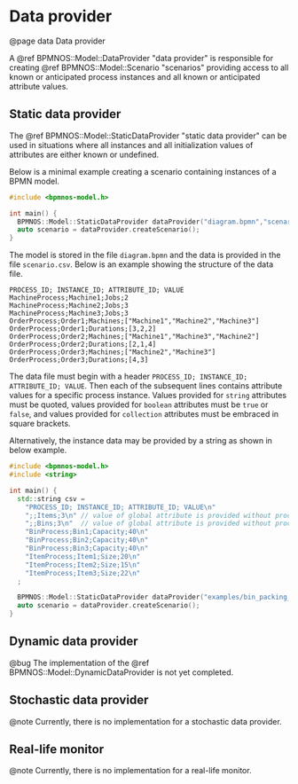 # Data provider
@page data Data provider

A @ref BPMNOS::Model::DataProvider "data provider" is responsible for creating @ref BPMNOS::Model::Scenario "scenarios" providing access to all known or anticipated process instances and all known or anticipated attribute values.

## Static data provider

The @ref BPMNOS::Model::StaticDataProvider "static data provider" can be used in situations where all instances and all initialization values of attributes are either known or undefined.

Below is a minimal example creating a scenario containing instances of a BPMN model.
```cpp
#include <bpmnos-model.h>

int main() {
  BPMNOS::Model::StaticDataProvider dataProvider("diagram.bpmn","scenario.csv");
  auto scenario = dataProvider.createScenario();
}
```

The model is stored in the file `diagram.bpmn` and the data is provided in the file `scenario.csv`. Below is an example showing the structure of the data file.

```plaintext
PROCESS_ID; INSTANCE_ID; ATTRIBUTE_ID; VALUE
MachineProcess;Machine1;Jobs;2
MachineProcess;Machine2;Jobs;3
MachineProcess;Machine3;Jobs;3
OrderProcess;Order1;Machines;["Machine1","Machine2","Machine3"]
OrderProcess;Order1;Durations;[3,2,2]
OrderProcess;Order2;Machines;["Machine1","Machine3","Machine2"]
OrderProcess;Order2;Durations;[2,1,4]
OrderProcess;Order3;Machines;["Machine2","Machine3"]
OrderProcess;Order3;Durations;[4,3]
```

The data file must begin with a header `PROCESS_ID; INSTANCE_ID; ATTRIBUTE_ID; VALUE`. Then each of the subsequent lines contains attribute values for a specific process instance.
Values provided for `string` attributes must be quoted, values provided for `boolean` attributes must be `true` or `false`,  and values provided for `collection` attributes must be embraced in square brackets.

Alternatively, the instance data may be provided by a string as shown in below example.

```cpp
#include <bpmnos-model.h>
#include <string>

int main() {
  std::string csv =
    "PROCESS_ID; INSTANCE_ID; ATTRIBUTE_ID; VALUE\n"
    ";;Items;3\n" // value of global attribute is provided without process and instance id
    ";;Bins;3\n"  // value of global attribute is provided without process and instance id
    "BinProcess;Bin1;Capacity;40\n"
    "BinProcess;Bin2;Capacity;40\n"
    "BinProcess;Bin3;Capacity;40\n"
    "ItemProcess;Item1;Size;20\n"
    "ItemProcess;Item2;Size;15\n"
    "ItemProcess;Item3;Size;22\n"
  ;

  BPMNOS::Model::StaticDataProvider dataProvider("examples/bin_packing_problem/Guided_bin_packing_problem.bpmn",csv);
  auto scenario = dataProvider.createScenario();
}
```



## Dynamic data provider
@bug The implementation of the @ref BPMNOS::Model::DynamicDataProvider is not yet completed.

## Stochastic data provider
@note Currently, there is no implementation for a stochastic data provider.

## Real-life monitor

@note Currently, there is no implementation for a real-life monitor.
